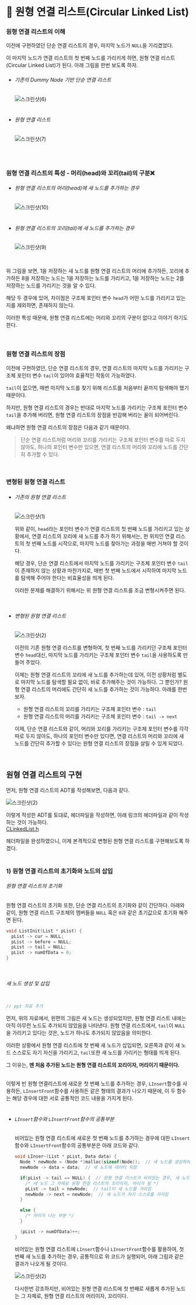 # 🌌 원형 연결 리스트(Circular Linked List) 
### 원형 연결 리스트의 이해 
이전에 구현하였던 단순 연결 리스트의 경우, 마지막 노드가 `NULL`을 가리켰었다.<br>

이 마지막 노드가 연결 리스트의 첫 번째 노드를 가리키게 하면, 원형 연결 리스트(Circular Linked List)가 된다. 아래 그림을 한번 보도록 하자.<br>

- ###### 기존의 Dummy Node 기반 단순 연결 리스트
  ![스크린샷(6)](https://github.com/Yoonsik-2002/data-structure-study/assets/83572199/4e26148e-5278-4552-b56e-803c9580008b)<br>
  <br>

- ###### 원형 연결 리스트
  ![스크린샷(7)](https://github.com/Yoonsik-2002/data-structure-study/assets/83572199/5b72399b-0005-4c44-8fcc-238f8b607e1a)<br>
  <br>
<br>

### 원형 연결 리스트의 특성 - 머리(head)와 꼬리(tail)의 구분❌

- ###### 원형 연결 리스트의 머리(head)에 새 노드를 추가하는 경우
  ![스크린샷(10)](https://github.com/Yoonsik-2002/data-structure-study/assets/83572199/26097a84-1149-4f09-ae18-699f62283fab)<br>
  <br>

- ###### 원형 연결 리스트의 꼬리(tail)에 새 노드를 추가하는 경우
  ![스크린샷(9)](https://github.com/Yoonsik-2002/data-structure-study/assets/83572199/b20886c6-406f-4b1b-afb6-cd8fe57a60ae)<br>
<br>

위 그림을 보면, 1을 저장하는 새 노드를 원형 연결 리스트의 머리에 추가하든, 꼬리에 추가하든 8을 저장하는 노드는 1을 저장하는 노드를 가리키고, 1을 저장하는 노드는 2를 저장하는 노드를 가리키는 것을 알 수 있다.<br>

해당 두 경우에 있어, 차이점은 구조체 포인터 변수 `head`가 어떤 노드를 가리키고 있는지를 제외하면, 존재하지 않는다.<br>

이러한 특성 때문에, 원형 연결 리스트에는 머리와 꼬리의 구분이 없다고 이야기 하기도 한다.<br>
<br><br>

### 원형 연결 리스트의 장점
이전에 구현하였던, 단순 연결 리스트의 경우, 연결 리스트의 마지막 노드를 가리키는 구조체 포인터 변수 `tail`이 있어야 효율적인 작동이 가능하였다.<br>

`tail`이 없으면, 매번 마지막 노드를 찾기 위해 리스트를 처음부터 끝까지 탐색해야 했기 때문이다.<br>

하지만, 원형 연결 리스트의 경우는 반대로 마지막 노드를 가리키는 구조체 포인터 변수 `tail`을 추가해 버리면, 원형 연결 리스트의 장점을 반감해 버리는 꼴이 되어버린다.<br>

왜냐하면 원형 연결 리스트의 장점은 다음과 같기 때문이다.<br>

> 단순 연결 리스트처럼 머리와 꼬리를 가리키는 구조체 포인터 변수를 따로 두지 않아도, 하나의 포인터 변수만 있으면, 연결 리스트의 머리와 꼬리에 노드를 간단히 추가할 수 있다.<br>

<br>

### 변형된 원형 연결 리스트
- ###### 기존의 원형 연결 리스트
  ![스크린샷(1)](https://github.com/Yoonsik-2002/data-structure-study/assets/83572199/7e38312a-fb1e-4ec1-b899-4b4a398fe8cd)<br>

  위와 같이, `head`라는 포인터 변수가 연결 리스트의 첫 번째 노드를 가리키고 있는 상황에서, 연결 리스트의 꼬리에 새 노드를 추가 하기 위해서는, 현 위치인 연결 리스트의 첫 번째 노드를 시작으로, 마지막 노드를 찾아가는 과정을 매번 거쳐야 할 것이다.<br>

  해당 경우, 단순 연결 리스트에서 마지막 노드를 가리키는 구조체 포인터 변수 `tail`이 존재하지 않는 상황과 마찬가지로, 매번 첫 번째 노드에서 시작하여 마지막 노드를 탐색해 주어야 한다는 비효율성을 띄게 된다.<br>

  이러한 문제를 해결하기 위해서는 위 원형 연결 리스트를 조금 변형시켜주면 된다.<br>
<br>

- ###### 변형된 원형 연결 리스트
  ![스크린샷(2)](https://github.com/Yoonsik-2002/data-structure-study/assets/83572199/39e01b70-26d9-4b77-a612-830b2477fc8b)<br>

  이전의 기존 원형 연결 리스트를 변형하여, 첫 번째 노드를 가리키던 구조체 포인터 변수 `head`대신, 마지막 노드를 가리키는 구조체 포인터 변수 `tail`을 사용하도록 만들어 주었다.<br>

  이제는 원형 연결 리스트의 꼬리에 새 노드를 추가하는데 있어, 이전 상황처럼 별도로 마지막 노드를 탐색할 필요 없이, 바로 추가해주는 것이 가능하다. 그 뿐인가? 원형 연결 리스트의 머리에도 간단히 새 노드를 추가하는 것이 가능하다. 아래를 한번 보자.<br>
  
  - 원형 연결 리스트의 꼬리를 가리키는 구조체 포인터 변수 : `tail`
  - 원형 연결 리스트의 머리를 가리키는 구조체 포인터 변수 : `tail -> next`
  
  이제, 단순 연결 리스트와 같이, 머리와 꼬리를 가리키는 구조체 포인터 변수를 각각 따로 두지 않아도, 하나의 포인터 변수만 있다면, 연결 리스트의 머리와 꼬리에 새 노드를 간단히 추가할 수 있다는 원형 연결 리스트의 장점을 살릴 수 있게 되었다.<br>
<br>

## 원형 연결 리스트의 구현
먼저, 원형 연결 리스트의 ADT를 작성해보면, 다음과 같다.<br>

![스크린샷(2)](https://github.com/Yoonsik-2002/data-structure-study/assets/83572199/fdcf5faf-e7b1-4c37-99d7-3346dc091b1f)<br>

이렇게 작성한 ADT를 토대로, 헤더파일을 작성하면, 아래 링크의 헤더파일과 같이 작성하는 것이 가능하다.<br>
[CLinkedList.h](https://github.com/Yoonsik-2002/data-structure-study/blob/main/src/004_linked_list/04_circular_linked_list/circular_linked_list_program/CLinkedList.h)<br>

헤더파일을 완성하였으니, 이제 본격적으로 변형된 원형 연결 리스트를 구현해보도록 하겠다.<br>
<br>

### 1) 원형 연결 리스트의 초기화와 노드의 삽입

###### 원형 연결 리스트의 초기화
원형 연결 리스트의 초기화 또한, 단순 연결 리스트의 초기화와 같이 간단하다. 아래와 같이, 원형 연결 리스트 구조체의 멤버들을 `NULL` 혹은 `0`과 같은 초기값으로 초기화 해주면 된다.<br>

```c
void ListInit(List * pList) {
  pList -> cur = NULL;
  pList -> before = NULL;
  pList -> tail = NULL;
  pList -> numOfData = 0;
}
```
<br>

###### 새 노드 생성 및 삽입 
```c

// ppt 자료 추가

```

먼저, 위의 자료에서, 왼편의 그림은 새 노드는 생성되었지만, 원형 연결 리스트 내에는 아직 아무런 노드도 추가되지 않았음을 나타낸다. 원형 연결 리스트에서, `tail`이 `NULL`을 가리키고 있다는 것은, 노드가 하나도 추가되지 않았음을 의미한다.<br>

이러한 상황에서 원형 연결 리스트에 첫 번째 새 노드가 삽입되면, 오른쪽과 같이 새 노드 스스로도 자기 자신을 가리키고, `tail`또한 새 노드를 가리키는 형태를 띄게 된다.<br>

그 이유는, **맨 처음 추가된 노드는 원형 연결 리스트의 꼬리이자, 머리이기 때문이다.** <br>
<br>

이렇게 빈 원형 연결리스트에 새로운 첫 번째 노드를 추가하는 경우, `LInsert`함수를 사용하든, `LInsertFront`함수를 사용하든 같은 형태의 결과가 나오기 때문에, 이 두 함수는 해당 경우에 대한 서로 공통적인 코드 내용을 가지게 된다.<br>
<br>

- ###### `LInsert`함수와 `LInsertFront`함수의 공통부분
  비어있는 원형 연결 리스트에 새로운 첫 번째 노드를 추가하는 경우에 대한 `LInsert`함수와 `LInsertFront`함수의 공통부분은 아래 코드와 같다.<br>

  ```c
  void LInser~(List * pList, Data data) {
    Node * newNode = (Node *)malloc(sizeof(Node));  // 새 노드를 생성하여, heap영역에 메모리 할당
    newNode -> data = data;  // 새 노드에 데이터 저장

    if(pList -> tail == NULL) {  // 원형 연결 리스트가 비어있는 경우, 새 노드 추가
      /* 새 노드 그 자체로 원형 연결 리스트의 꼬리이자, 머리가 됨 */
      pList -> tail = newNode;  // tail이 새 노드를 가리킴
      newNode -> next = newNode;  // 새 노드가 자기 스스로를 가리킴
    }

    else {
      /* 차이가 나는 부분 */
    }

    (pList -> numOfData)++;
  }
  ```

  비어있는 원형 연결 리스트에 `LInsert`함수나 `LInsertFront`함수를 활용하여, 첫 번째 새 노드를 추가하는 경우, 공통적으로 위 코드가 실행되어, 아래 그림과 같은 결과가 나오게 될 것이다.<br>

  ![스크린샷(2)](https://github.com/Yoonsik-2002/data-structure-study/assets/83572199/e83fe85b-e8b3-4cdd-8fd7-8ba685653d8c)<br>

  다시한번 강조하지만, 비어있는 원형 연결 리스트에 첫 번째로 새롭게 추가된 노드는 그 자체로, 원형 연결 리스트의 머리이자, 꼬리이다.<br>
  
